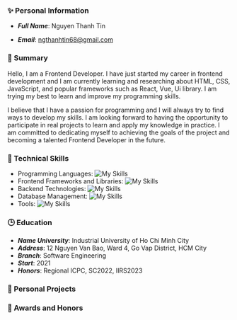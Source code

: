 ### :sparkles: Personal Information 

- ***Full Name***: Nguyen Thanh Tin

- ***Email***: ngthanhtin68@gmail.com

<!-- Giới thiệu -->
### :triumph: Summary 
Hello, I am a Frontend Developer. I have just started my career in frontend development and I am currently learning and researching about HTML, CSS, JavaScript, and popular frameworks such as React, Vue, Ui library. I am trying my best to learn and improve my programming skills.

I believe that I have a passion for programming and I will always try to find ways to develop my skills. I am looking forward to having the opportunity to participate in real projects to learn and apply my knowledge in practice. I am committed to dedicating myself to achieving the goals of the project and becoming a talented Frontend Developer in the future.

<!-- các kỹ năng -->
### :seedling: Technical Skills
- Programming Languages: ![My Skills](https://skillicons.dev/icons?i=js,ts)
- Frontend Frameworks and Libraries: ![My Skills](https://skillicons.dev/icons?i=react,nextjs,vue,redux,sass,bootstrap,styledcomponents)
- Backend Technologies: ![My Skills](https://skillicons.dev/icons?i=nodejs)
- Database Management: ![My Skills](https://skillicons.dev/icons?i=mongodb,mysql)
- Tools: ![My Skills](https://skillicons.dev/icons?i=vscode,github,git,postman,docker,figma)

<!-- Học -->
### :clock3: Education

- ***Name University***: Industrial University of Ho Chi Minh City
- ***Address***: 12 Nguyen Van Bao, Ward 4, Go Vap District, HCM City
- ***Branch***: Software Engineering
- ***Start***: 2021
- ***Honors***: Regional ICPC, SC2022, IIRS2023

<!-- Dự án cá nhân -->
### :open_hands: Personal Projects

<!-- Thành tích -->
### :blue_book: Awards and Honors
